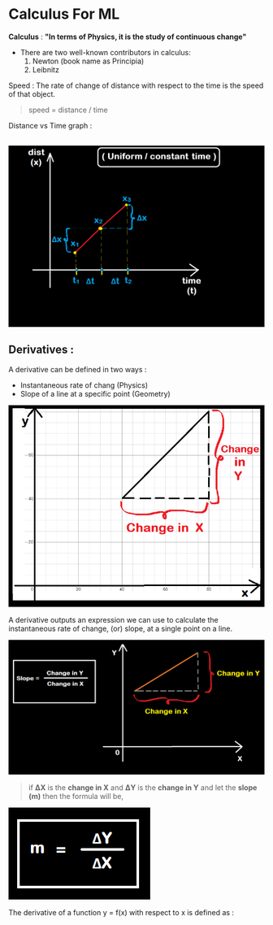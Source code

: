 # Calculus For ML

**Calculus** : **"In terms of Physics, it is the study of continuous change"** 

- There are two well-known contributors in calculus:
  1. Newton (book name as Principia)
  2. Leibnitz

Speed : The rate of change of distance with respect to the time is the speed of that object.

> speed = distance / time

Distance vs Time graph :
<br><br>

![](./images/1_dist_vs_time.png)

## **Derivatives :** 

A derivative can be defined in two ways :

- Instantaneous rate of chang (Physics)
- Slope of a line at a specific point (Geometry)

![](./images/2_derivatives.png)

A derivative outputs an expression we can use to calculate the instantaneous rate of change, (or) slope,  at a single point on a line.

![](./images/3_derivatives.png)

> if **ΔX** is the **change in X** and **ΔY** is the **change in Y** and let the **slope (m)** then the formula will be,

![](./images/4_slope.png)


The derivative of a function y = f(x) with respect to x is defined as :




